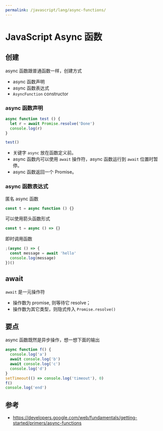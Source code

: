 ```yaml
---
permalink: /javascript/lang/async-functions/
---
```


# JavaScript Async 函数

## 创建

async 函数跟普通函数一样，创建方式

- async 函数声明
- async 函数表达式
- `AsyncFunction` constructor

### async 函数声明

```js
async function test () {
  let r = await Promise.resolve('Done')
  console.log(r)
}

test()
```

- 关键字 `async` 放在函数定义前。
- async 函数内可以使用 `await` 操作符，async 函数运行到 `await` 位置时暂停。
- async 函数返回一个 Promise。

### async 函数表达式

匿名 async 函数

```js
const t = async function () {}
```

可以使用箭头函数形式

```js
const t = async () => {}
```

即时调用函数

```js
;(async () => {
  const message = await 'hello'
  console.log(message)
})()
```

## await

`await` 是一元操作符

- 操作数为 promise, 则等待它 resolve；
- 操作数为其它类型，则隐式传入 `Promise.resolve()`


## 要点

async 函数既然是异步操作，想一想下面的输出

```js
async function f() {
  console.log('a')
  await console.log('b')
  await console.log('c')
  console.log('d')
}
setTimeout(() => console.log('timeout'), 0)
f()
console.log('end')
```

## 参考

- <https://developers.google.com/web/fundamentals/getting-started/primers/async-functions>
